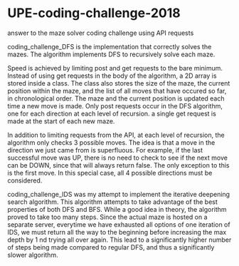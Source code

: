 # UPE-coding-challenge-2018
answer to the maze solver coding challenge using API requests

coding_challenge_DFS is the implementation that correctly solves the mazes.
The algorithm implements DFS to recursively solve each maze. 

Speed is achieved by limiting post and get requests to the bare minimum. Instead of using get requests in the body of the algorithm, a 2D array is stored inside a class. The class also stores the size of the maze, the current position within the maze, and the list of all moves that have occured so far, in chronological order. The maze and the current position is updated each time a new move is made. Only post requests occur in the DFS algorithm, one for each direction at each level of recursion. a single get request is made at the start of each new maze.

In addition to limiting requests from the API, at each level of recursion, the algorithm only checks 3 possible moves. The idea is that  a move in the direction we just came from is superfluous. For example, if the last successful move was UP, there is no need to check to see if the next move can be DOWN, since that will always return false. The only exception to this is the first move. In this special case, all 4 possible directions must be considered.

coding_challenge_IDS was my attempt to implement the iterative deepening search algorithm. This algorithm attempts to take advantage of the best properties of both DFS and BFS. While a good idea in theory, the algorithm proved to take too many steps. Since the actual maze is hosted on a separate server, everytime we have exhausted all options of one iteration of IDS, we must return all the way to the beginning before increasing the max depth by 1 nd trying all over again. This lead to a significantly higher number of steps being made compared to regular DFS, and thus a significantly slower algorithm.
